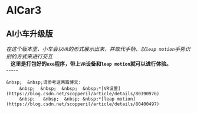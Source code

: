 # AICar3
## AI小车升级版
*在这个版本里，小车会以`VR`的形式展示出来，并取代手柄，以`leap motion`手势识别的方式来进行交互*  
    &nbsp;  &nbsp;**这里是打包好的`exe`程序，带上`VR`设备和`leap motion`就可以进行体验。**  
    -----  
    
    &nbsp;  &nbsp;请参考这两篇博文:  
         &nbsp;  &nbsp;  &nbsp;  &nbsp;*[VR设置](https://blog.csdn.net/scopperil/article/details/80390976)  
         &nbsp;   &nbsp;  &nbsp; &nbsp;*[leap motion](https://blog.csdn.net/scopperil/article/details/80400497)  
